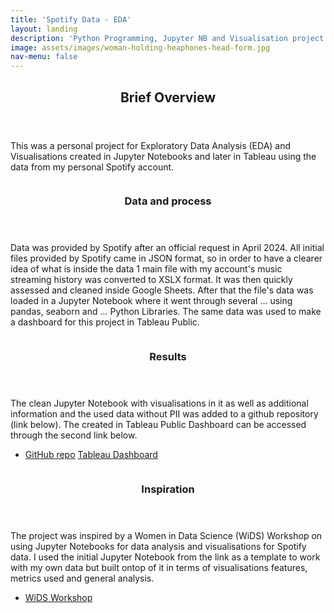 ```yaml
---
title: 'Spotify Data - EDA'
layout: landing
description: 'Python Programming, Jupyter NB and Visualisation project'
image: assets/images/woman-holding-heaphones-head-form.jpg
nav-menu: false
---
```


<!-- Main -->
<div id="main">

<!-- One -->
<section id="one">
	<div class="inner">
		<header class="major">
			<h2>Brief Overview</h2>
		</header>
		<p>This was a personal project for Exploratory Data Analysis (EDA) and Visualisations created in Jupyter Notebooks and later in Tableau using the data from my personal Spotify account.</p>
	</div>
</section>

<!-- Two -->
<section id="two" class="spotlights">
	<section>
		<a href="generic.html" class="image">
			<img src="{{ site.baseurl }}/assets/images/pic08.jpg" alt="" data-position="center center" />
		</a>
		<div class="content">
			<div class="inner">
				<header class="major">
					<h3>Data and process</h3>
				</header>
				<p>Data was provided by Spotify after an official request in April 2024. All initial files provided by Spotify came in JSON format, so in order to have a clearer idea of what is inside the data 1 main file with my account's music streaming history was converted to XSLX format. It was then quickly assessed and cleaned inside Google Sheets. After that the file's data was loaded in a Jupyter Notebook where it went through several ... using pandas, seaborn and ... Python Libraries. The same data was used to make a dashboard for this project in Tableau Public.</p>
			</div>
		</div>
	</section>
	<section>
		<a href="generic.html" class="image">
			<img src="{{ site.baseurl }}/assets/images/pic08.jpg" alt="" data-position="center center" />
		</a>
		<div class="content">
			<div class="inner">
				<header class="major">
					<h3>Results</h3>
				</header>
				<p>The clean Jupyter Notebook with visualisations in it as well as additional information and the used data without PII was added to a github repository (link below). The created in Tableau Public Dashboard can be accessed through the second link below. </p>
				<ul class="actions">
					<li>
						<a href="generic.html" class="button">GitHub repo</a>
						<a href="generic.html" class="button">Tableau Dashboard</a>
					</li>
				</ul>
			</div>
		</div>
	</section>
	<section>
		<a href="generic.html" class="image">
			<img src="{{ site.baseurl }}/assets/images/pic09.jpg" alt="" data-position="top center" />
		</a>
		<div class="content">
			<div class="inner">
				<header class="major">
					<h3>Inspiration</h3>
				</header>
				<p>The project was inspired by a Women in Data Science (WiDS) Workshop on using Jupyter Notebooks for data analysis and visualisations for Spotify data. I used the initial Jupyter Notebook from the link as a template to work with my own data but built ontop of it in terms of visualisations features, metrics used and general analysis. </p>
				<ul class="actions">
					<li><a href="https://youtu.be/2zaGRy54SV8?si=QNzIRVmkHMug-Sbx" class="button" target="_blank">WiDS Workshop</a></li>
				</ul>
			</div>
		</div>
	</section>
</section>

</div>
